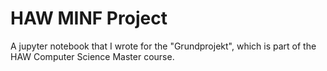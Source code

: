 # HAW MINF Project

A jupyter notebook that I wrote for the "Grundprojekt", which is part of the HAW Computer Science Master course.
